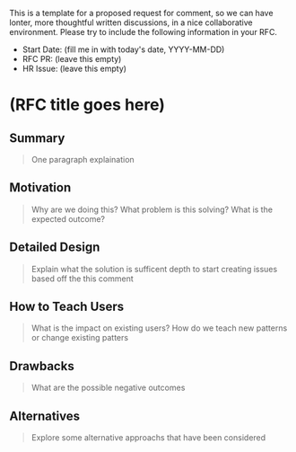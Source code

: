 This is a template for a proposed request for comment, so we can have lonter, 
more thoughtful written discussions, in a nice collaborative environment. 
Please try to include the following information in your RFC. 

* Start Date: (fill me in with today's date, YYYY-MM-DD)
* RFC PR: (leave this empty)
* HR Issue: (leave this empty)
# (RFC title goes here)

## Summary
> One paragraph explaination

## Motivation
> Why are we doing this? What problem is this solving? What is the expected outcome?

## Detailed Design
> Explain what the solution is sufficent depth to start creating issues based off the this comment

## How to Teach Users
> What is the impact on existing users? How do we teach new patterns or change existing patters

## Drawbacks
> What are the possible negative outcomes

## Alternatives
> Explore some alternative approachs that have been considered
